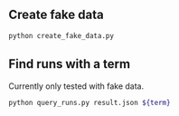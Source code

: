 ## Create fake data
```bash
python create_fake_data.py 
```

## Find runs with a term
Currently only tested with fake data.
```bash
python query_runs.py result.json ${term}
```